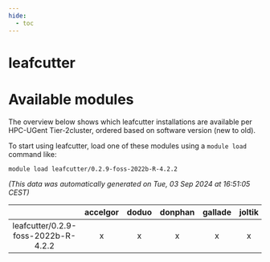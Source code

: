 ```yaml
---
hide:
  - toc
---
```


leafcutter
==========

# Available modules


The overview below shows which leafcutter installations are available per HPC-UGent Tier-2cluster, ordered based on software version (new to old).

To start using leafcutter, load one of these modules using a `module load` command like:

```shell
module load leafcutter/0.2.9-foss-2022b-R-4.2.2
```

*(This data was automatically generated on Tue, 03 Sep 2024 at 16:51:05 CEST)*  

| |accelgor|doduo|donphan|gallade|joltik|shinx|skitty|
| :---: | :---: | :---: | :---: | :---: | :---: | :---: | :---: |
|leafcutter/0.2.9-foss-2022b-R-4.2.2|x|x|x|x|x|-|x|
